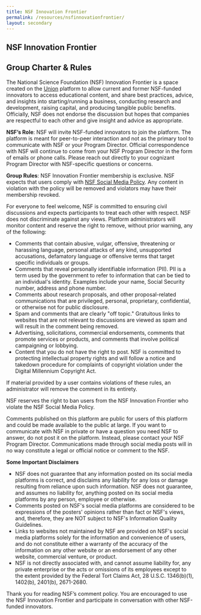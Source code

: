 ```yaml
---
title: NSF Innovation Frontier
permalink: /resources/nsfinnovationfrontier/
layout: secondary
---
```

<section class="section-header background-light-blue">
<div class="usa-section usa-content usa-grid">
<div class="usa-width-one-whole" markdown="1">

# NSF Innovation Frontier
## Group Charter & Rules


The National Science Foundation (NSF) Innovation Frontier is a space created on the [Union](https://www.nsf.gov/cgi-bin/good-bye?https://union.vc/) platform to allow current and former NSF-funded innovators to access educational content, and share best practices, advice, and insights into starting/running a business, conducting research and development, raising capital, and producing tangible public benefits. Officially, NSF does not endorse the discussion but hopes that companies are respectful to each other and give insight and advice as appropriate.

**NSF’s Role**: NSF will invite NSF-funded innovators to join the platform. The platform is meant for peer-to-peer interaction and not as the primary tool to communicate with NSF or your Program Director. Official correspondence with NSF will continue to come from your NSF Program Director in the form of emails or phone calls.  Please reach out directly to your cognizant Program Director with NSF-specific questions or concerns. 

**Group Rules**: NSF Innovation Frontier membership is exclusive. NSF expects that users comply with [NSF Social Media Policy](https://www.nsf.gov/social/policies.jsp). Any content in violation with the policy will be removed and violators may have their membership revoked.  

For everyone to feel welcome, NSF is committed to ensuring civil discussions and expects participants to treat each other with respect. NSF does not discriminate against any views. Platform administrators will monitor content and reserve the right to remove, without prior warning, any of the following:
* Comments that contain abusive, vulgar, offensive, threatening or harassing language, personal attacks of any kind, unsupported accusations, defamatory language or offensive terms that target specific individuals or groups.
*	Comments that reveal personally identifiable information (PII). PII is a term used by the government to refer to information that can be tied to an individual's identity. Examples include your name, Social Security number, address and phone number. 
*	Comments about research proposals, and other proposal-related communications that are privileged, personal, proprietary, confidential, or otherwise not for public disclosure.
*	Spam and comments that are clearly "off topic." Gratuitous links to websites that are not relevant to discussions are viewed as spam and will result in the comment being removed.
*	Advertising, solicitations, commercial endorsements, comments that promote services or products, and comments that involve political campaigning or lobbying.
*	Content that you do not have the right to post. NSF is committed to protecting intellectual property rights and will follow a notice and takedown procedure for complaints of copyright violation under the Digital Millennium Copyright Act.


If material provided by a user contains violations of these rules, an administrator will remove the comment in its entirety.

NSF reserves the right to ban users from the NSF Innovation Frontier who violate the NSF Social Media Policy.

Comments published on this platform are public for users of this platform and could be made available to the public at large. If you want to communicate with NSF in private or have a question you need NSF to answer, do not post it on the platform. Instead, please contact your NSF Program Director. Communications made through social media posts will in no way constitute a legal or official notice or comment to the NSF.

**Some Important Disclaimers**
* NSF does not guarantee that any information posted on its social media platforms is correct, and disclaims any liability for any loss or damage resulting from reliance upon such information. NSF does not guarantee, and assumes no liability for, anything posted on its social media platforms by any person, employee or otherwise.
* Comments posted on NSF's social media platforms are considered to be expressions of the posters' opinions rather than fact or NSF's views, and, therefore, they are NOT subject to NSF's Information Quality Guidelines.
* Links to websites not maintained by NSF are provided on NSF's social media platforms solely for the information and convenience of users, and do not constitute either a warranty of the accuracy of the information on any other website or an endorsement of any other website, commercial venture, or product.
* NSF is not directly associated with, and cannot assume liability for, any private enterprise or the acts or omissions of its employees except to the extent provided by the Federal Tort Claims Act, 28 U.S.C. 1346(b)(1), 1402(b), 2401(b), 2671-2680.

Thank you for reading NSF’s comment policy. You are encouraged to use the NSF Innovation Frontier and participate in conversation with other NSF-funded innovators.

</div>
</div>
</section>
